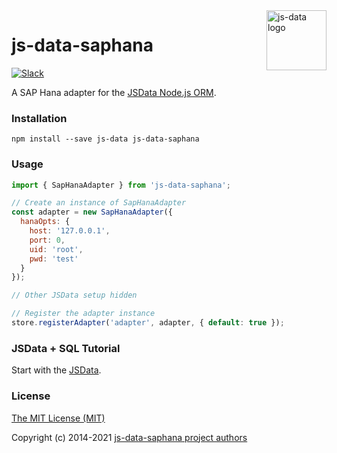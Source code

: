 <img src="https://raw.githubusercontent.com/js-data/js-data/master/js-data.png" alt="js-data logo" title="js-data" align="right" width="96" height="96" />

# js-data-saphana

[![Slack][1]][2]

A SAP Hana adapter for the [JSData Node.js ORM][3].

### Installation

    npm install --save js-data js-data-saphana

### Usage

```js
import { SapHanaAdapter } from 'js-data-saphana';

// Create an instance of SapHanaAdapter
const adapter = new SapHanaAdapter({
  hanaOpts: {
    host: '127.0.0.1',
    port: 0,
    uid: 'root',
    pwd: 'test'
  }
});

// Other JSData setup hidden

// Register the adapter instance
store.registerAdapter('adapter', adapter, { default: true });
```

### JSData + SQL Tutorial

Start with the [JSData][4].

### License

[The MIT License (MIT)][5]

Copyright (c) 2014-2021 [js-data-saphana project authors][6]

[1]: http://slack.js-data.io/badge.svg
[2]: http://slack.js-data.io
[3]: http://www.js-data.io/
[4]: http://www.js-data.io/docs/home
[5]: https://github.com/kvandelden/js-data-saphana/blob/master/LICENSE
[6]: https://github.com/kvandelden/js-data-saphana/blob/master/AUTHORS
